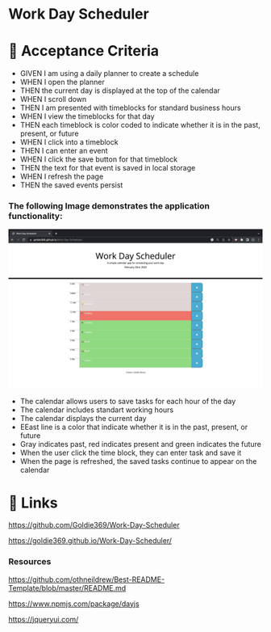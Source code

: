 # Work Day Scheduler

 # 🔗 Acceptance Criteria

 - GIVEN I am using a daily planner to create a schedule
 - WHEN I open the planner
 - THEN the current day is displayed at the top of the calendar
 - WHEN I scroll down
 - THEN I am presented with timeblocks for standard business hours
 - WHEN I view the timeblocks for that day
 - THEN each timeblock is color coded to indicate whether it is in the past, present, or future
 - WHEN I click into a timeblock
 - THEN I can enter an event
 - WHEN I click the save button for that timeblock
 - THEN the text for that event is saved in local storage
 - WHEN I refresh the page
 - THEN the saved events persist

 ### The following Image demonstrates the application functionality:

 <img src="./assets/images/Picture 2.jpg">


  - The calendar allows users to save tasks for each hour of the day
  - The calendar includes standart working hours
  - The calendar displays the current day
  - EEast line is a color that indicate whether it is in the past, present, or future 
  - Gray indicates past, red indicates present and green indicates the future
  - When the user click the time block, they can enter task and save it
  - When the page is refreshed, the saved tasks continue to appear on the calendar 


# 🔗 Links

https://github.com/Goldie369/Work-Day-Scheduler

https://goldie369.github.io/Work-Day-Scheduler/

### Resources

https://github.com/othneildrew/Best-README-Template/blob/master/README.md

https://www.npmjs.com/package/dayjs

https://jqueryui.com/